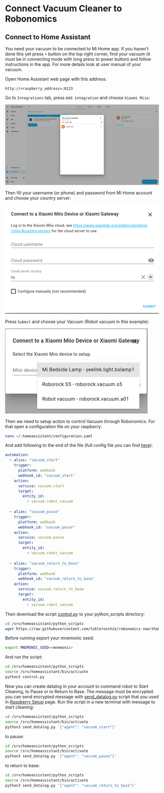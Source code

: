 # Connect Vacuum Cleaner to Robonomics

## Connect to Home Assistant

You need your vacuum to be connected to Mi Home app. If you haven't done this yet press `+` button on the top right corner, find your vacuum (it must be in connecting mode with long press to power button) and follow instructions in the app. For more details look at user manual of your vacuum.

Open Home Assistant web page with this address:
```
http://<raspberry_address>:8123
```

Go to `Integrations` tab, press `Add integration` and choose `Xiaomi Miio`:

![integration](media/integration.png)

Then fill your username (or phone) and password from Mi Home account and choose your country server:

![auth](media/auth.png)

Press `Submit` and choose your Vacuum (Robot vacuum in this example):

![vacuum](media/vacuum_int.png)

Then we need to setup action to control Vacuum through Robonomics. For that open a configuration file on your raspberry:

```bash
nano ~/.homeassistant/configuration.yaml
```

And add following to the end of the file (full config file you can find [here](configuration.yaml)):

```yaml
automation:
  - alias: "vacuum_start"
    trigger:
      platform: webhook
      webhook_id: "vacuum_start"
    action:
      service: vacuum.start
      target:
        entity_id:
          - vacuum.robot_vacuum

  - alias: "vacuum_pause"
    trigger:
      platform: webhook
      webhook_id: "vacuum_pause"
    action:
      service: vacuum.pause
      target:
        entity_id:
          - vacuum.robot_vacuum

  - alias: "vacuum_return_to_base"
    trigger:
      platform: webhook
      webhook_id: "vacuum_return_to_base"
    action:
      service: vacuum.return_to_base
      target:
        entity_id:
          - vacuum.robot_vacuum
```
Then download the script [control.py](scripts/control.py) to your python_scripts directory:
```bash
cd /srv/homeassistant/python_scripts
wget https://raw.githubusercontent.com/tubleronchik/robonomics-smarthome/main/scripts/control.py
```
Before running export your mnemonic seed:
```bash
export MNEMONIC_SEED=<mnemonic>
```
And run the script:
```bash
cd /srv/homeassistant/python_scripts
source /srv/homeassistant/bin/activate
python3 control.py
```
Now you can create datalog in your account to command robot to Start Cleaning, to Pause or to Return to Base. The message must be encrypted. you can send encrypted message with [send_datalog.py](scripts/send_datalog.py) script that you used in [Raspberry Setup](raspberry_setup.py) page.
Run the script in a new terminal with message to start cleaning:
```bash
cd /srv/homeassistant/python_scripts
source /srv/homeassistant/bin/activate
python3 send_datalog.py '{"agent": "vacuum_start"}'
```
to pause:
```bash
cd /srv/homeassistant/python_scripts
source /srv/homeassistant/bin/activate
python3 send_datalog.py '{"agent": "vacuum_pause"}'
```
to return to base:
```bash
cd /srv/homeassistant/python_scripts
source /srv/homeassistant/bin/activate
python3 send_datalog.py '{"agent": "vacuum_return_to_base"}'
```

